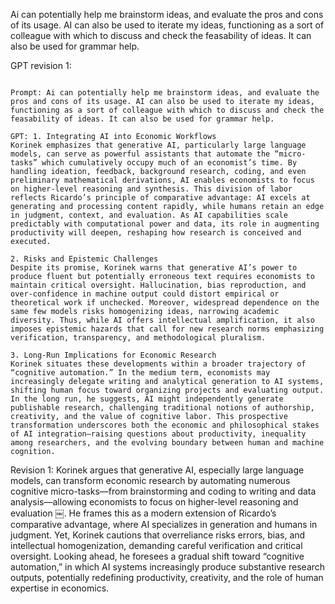 Ai can potentially help me brainstorm ideas, and evaluate the pros and cons of its usage. AI can also be used to iterate my ideas, functioning as a sort of colleague with which to discuss and check the feasability of ideas. It can also be used for grammar help.

GPT revision 1:

~~~

Prompt: Ai can potentially help me brainstorm ideas, and evaluate the pros and cons of its usage. AI can also be used to iterate my ideas, functioning as a sort of colleague with which to discuss and check the feasability of ideas. It can also be used for grammar help.

GPT: 1. Integrating AI into Economic Workflows
Korinek emphasizes that generative AI, particularly large language models, can serve as powerful assistants that automate the “micro-tasks” which cumulatively occupy much of an economist’s time. By handling ideation, feedback, background research, coding, and even preliminary mathematical derivations, AI enables economists to focus on higher-level reasoning and synthesis. This division of labor reflects Ricardo’s principle of comparative advantage: AI excels at generating and processing content rapidly, while humans retain an edge in judgment, context, and evaluation. As AI capabilities scale predictably with computational power and data, its role in augmenting productivity will deepen, reshaping how research is conceived and executed.

2. Risks and Epistemic Challenges
Despite its promise, Korinek warns that generative AI’s power to produce fluent but potentially erroneous text requires economists to maintain critical oversight. Hallucination, bias reproduction, and over-confidence in machine output could distort empirical or theoretical work if unchecked. Moreover, widespread dependence on the same few models risks homogenizing ideas, narrowing academic diversity. Thus, while AI offers intellectual amplification, it also imposes epistemic hazards that call for new research norms emphasizing verification, transparency, and methodological pluralism.

3. Long-Run Implications for Economic Research
Korinek situates these developments within a broader trajectory of “cognitive automation.” In the medium term, economists may increasingly delegate writing and analytical generation to AI systems, shifting human focus toward organizing projects and evaluating output. In the long run, he suggests, AI might independently generate publishable research, challenging traditional notions of authorship, creativity, and the value of cognitive labor. This prospective transformation underscores both the economic and philosophical stakes of AI integration—raising questions about productivity, inequality among researchers, and the evolving boundary between human and machine cognition.

~~~

Revision 1:
Korinek argues that generative AI, especially large language models, can transform economic research by automating numerous cognitive micro-tasks—from brainstorming and coding to writing and data analysis—allowing economists to focus on higher-level reasoning and evaluation ￼. He frames this as a modern extension of Ricardo’s comparative advantage, where AI specializes in generation and humans in judgment. Yet, Korinek cautions that overreliance risks errors, bias, and intellectual homogenization, demanding careful verification and critical oversight. Looking ahead, he foresees a gradual shift toward “cognitive automation,” in which AI systems increasingly produce substantive research outputs, potentially redefining productivity, creativity, and the role of human expertise in economics.

